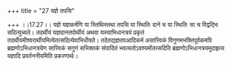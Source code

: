 +++
title = "27 यज्ञे तपसि"

+++
।।17.27।। यज्ञे यज्ञकर्मणि या स्तिथिस्तथा तपसि या स्थितिः दाने च या
स्थितिः सा च विद्वद्भिः सदित्युच्यते। तदर्थीयं यज्ञदानतपोर्थीयं अथवा
यस्याभिधानत्रयं प्रकृतं तदर्थीयमीश्वरार्थीयमित्येतत्सदित्येवाभिधीयते।
तदेतद्यज्ञतपआदिकर्म असात्त्विकं विगुणमभक्तिपूर्वकमपि
ब्रह्मणोऽभिधानत्रयेण सात्त्विकं सगुणं सभिक्तकं संपादितं
भवत्यतोऽवश्यमोंतत्सदिति ब्रह्मणोऽभिधानत्रयमुदाहृत्य यज्ञादि
प्रवर्तननीयमिति प्रकरणार्थः।

